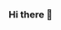 ### Hi there 👋

<!--
**masim452/masim452** is a ✨ _special_ ✨ repository because its `README.md` (this file) appears on your GitHub profile.

Here are some ideas to get you started:

- 🔭 I’m currently working on ... to become cyber security technician
- 🌱 I’m currently learning ... cyber security and software engineering bootcamp
- 🤔 I’m looking for help with ... coding
- 💬 tell me about ... career opportunitiues
- 😄 Pronouns: ...he/him
- ⚡ Fun fact: ... ask me about anything about cricket
-->
